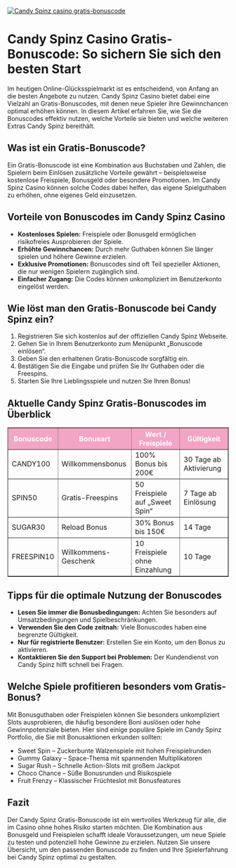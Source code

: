 [![Candy Spinz casino gratis-bonuscode](https://123-caf.pages.dev/gitsignup.png)](https://vrmoo.ru/Bt82HjjY)

<h1>Candy Spinz Casino Gratis-Bonuscode: So sichern Sie sich den besten Start</h1>  <p>Im heutigen Online-Glücksspielmarkt ist es entscheidend, von Anfang an die besten Angebote zu nutzen. Candy Spinz Casino bietet dabei eine Vielzahl an Gratis-Bonuscodes, mit denen neue Spieler ihre Gewinnchancen optimal erhöhen können. In diesem Artikel erfahren Sie, wie Sie die Bonuscodes effektiv nutzen, welche Vorteile sie bieten und welche weiteren Extras Candy Spinz bereithält.</p>  <h2>Was ist ein Gratis-Bonuscode?</h2>  <p>Ein Gratis-Bonuscode ist eine Kombination aus Buchstaben und Zahlen, die Spielern beim Einlösen zusätzliche Vorteile gewährt – beispielsweise kostenlose Freispiele, Bonusgeld oder besondere Promotionen. Im Candy Spinz Casino können solche Codes dabei helfen, das eigene Spielguthaben zu erhöhen, ohne eigenes Geld einzusetzen.</p>  <h2>Vorteile von Bonuscodes im Candy Spinz Casino</h2>  <ul>   <li><strong>Kostenloses Spielen:</strong> Freispiele oder Bonusgeld ermöglichen risikofreies Ausprobieren der Spiele.</li>   <li><strong>Erhöhte Gewinnchancen:</strong> Durch mehr Guthaben können Sie länger spielen und höhere Gewinne erzielen.</li>   <li><strong>Exklusive Promotionen:</strong> Bonuscodes sind oft Teil spezieller Aktionen, die nur wenigen Spielern zugänglich sind.</li>   <li><strong>Einfacher Zugang:</strong> Die Codes können unkompliziert im Benutzerkonto eingelöst werden.</li> </ul>  <h2>Wie löst man den Gratis-Bonuscode bei Candy Spinz ein?</h2>  <ol>   <li>Registrieren Sie sich kostenlos auf der offiziellen Candy Spinz Webseite.</li>   <li>Gehen Sie in Ihrem Benutzerkonto zum Menüpunkt „Bonuscode einlösen“.</li>   <li>Geben Sie den erhaltenen Gratis-Bonuscode sorgfältig ein.</li>   <li>Bestätigen Sie die Eingabe und prüfen Sie Ihr Guthaben oder die Freespins.</li>   <li>Starten Sie Ihre Lieblingsspiele und nutzen Sie Ihren Bonus!</li> </ol>  <h2>Aktuelle Candy Spinz Gratis-Bonuscodes im Überblick</h2>  <table border="1" cellpadding="8" cellspacing="0" style="border-collapse: collapse; width: 100%; max-width: 600px;">   <thead>     <tr style="background-color:#f2a5c4; color:#fff;">       <th>Bonuscode</th>       <th>Bonusart</th>       <th>Wert / Freispiele</th>       <th>Gültigkeit</th>     </tr>   </thead>   <tbody>     <tr>       <td>CANDY100</td>       <td>Willkommensbonus</td>       <td>100% Bonus bis 200€</td>       <td>30 Tage ab Aktivierung</td>     </tr>     <tr>       <td>SPIN50</td>       <td>Gratis-Freespins</td>       <td>50 Freispiele auf „Sweet Spin“</td>       <td>7 Tage ab Einlösung</td>     </tr>     <tr>       <td>SUGAR30</td>       <td>Reload Bonus</td>       <td>30% Bonus bis 150€</td>       <td>14 Tage</td>     </tr>     <tr>       <td>FREESPIN10</td>       <td>Willkommens-Geschenk</td>       <td>10 Freispiele ohne Einzahlung</td>       <td>10 Tage</td>     </tr>   </tbody> </table>  <h2>Tipps für die optimale Nutzung der Bonuscodes</h2>  <ul>   <li><strong>Lesen Sie immer die Bonusbedingungen:</strong> Achten Sie besonders auf Umsatzbedingungen und Spielbeschränkungen.</li>   <li><strong>Verwenden Sie den Code zeitnah:</strong> Viele Bonuscodes haben eine begrenzte Gültigkeit.</li>   <li><strong>Nur für registrierte Benutzer:</strong> Erstellen Sie ein Konto, um den Bonus zu aktivieren.</li>   <li><strong>Kontaktieren Sie den Support bei Problemen:</strong> Der Kundendienst von Candy Spinz hilft schnell bei Fragen.</li> </ul>  <h2>Welche Spiele profitieren besonders vom Gratis-Bonus?</h2>  <p>Mit Bonusguthaben oder Freispielen können Sie besonders unkompliziert Slots ausprobieren, die häufig besondere Boni auslösen oder hohe Gewinnpotenziale bieten. Hier sind einige populäre Spiele im Candy Spinz Portfolio, die Sie mit Bonusaktionen erkunden sollten:</p>  <ul>   <li>Sweet Spin – Zuckerbunte Walzenspiele mit hohen Freispielrunden</li>   <li>Gummy Galaxy – Space-Thema mit spannenden Multiplikatoren</li>   <li>Sugar Rush – Schnelle Action-Slots mit großem Jackpot</li>   <li>Choco Chance – Süße Bonusrunden und Risikospiele</li>   <li>Fruit Frenzy – Klassischer Früchteslot mit Bonusfeatures</li> </ul>  <h2>Fazit</h2>  <p>Der Candy Spinz Gratis-Bonuscode ist ein wertvolles Werkzeug für alle, die im Casino ohne hohes Risiko starten möchten. Die Kombination aus Bonusgeld und Freispielen schafft ideale Voraussetzungen, um neue Spiele zu testen und potenziell hohe Gewinne zu erzielen. Nutzen Sie unsere Übersicht, um den passenden Bonuscode zu finden und Ihre Spielerfahrung bei Candy Spinz optimal zu gestalten.</p>